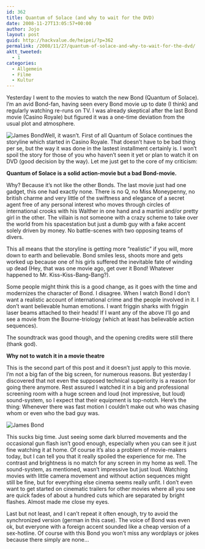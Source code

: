 ```yaml
---
id: 362
title: Quantum of Solace (and why to wait for the DVD)
date: 2008-11-27T13:05:57+00:00
author: Jojo
layout: post
guid: http://hackvalue.de/heipei/?p=362
permalink: /2008/11/27/quantum-of-solace-and-why-to-wait-for-the-dvd/
aktt_tweeted:
  - 1
categories:
  - Allgemein
  - Filme
  - Kultur
---
```

Yesterday I went to the movies to watch the new Bond (Quantum of Solace). I&#8217;m an avid Bond-fan, having seen every Bond movie up to date (I think) and regularly watching re-runs on TV. I was already skeptical after the last Bond movie (Casino Royale) but figured it was a one-time deviation from the usual plot and atmosphere.
  
<img src="/weblog/quantum_of_solace.jpg" alt="James Bond" class="alignleft" />Well, it wasn&#8217;t. First of all Quantum of Solace continues the storyline which started in Casino Royale. That doesn&#8217;t have to be bad thing per se, but the way it was done in the lastest installment certainly is. I won&#8217;t spoil the story for those of you who haven&#8217;t seen it yet or plan to watch it on DVD (good decision by the way). Let me just get to the core of my criticism:
  
**Quantum of Solace is a solid action-movie but a bad Bond-movie.**
  
Why? Because it&#8217;s not like the other Bonds. The last movie just had one gadget, this one had exactly none. There is no Q, no Miss Moneypenny, no british charme and very little of the swiftness and elegance of a secret agent free of any personal interest who moves through circles of international crooks with his Walther in one hand and a martini and/or pretty girl in the other. The villain is not someone with a crazy scheme to take over the world from his spacestation but just a dumb guy with a fake accent solely driven by money. No battle-scenes with two opposing teams of divers.
  
This all means that the storyline is getting more &#8220;realistic&#8221; if you will, more down to earth and believable. Bond smiles less, shoots more and gets worked up because one of his girls suffered the inevitable fate of winding up dead (Hey, that was one movie ago, get over it Bond! Whatever happened to Mr. Kiss-Kiss-Bang-Bang?).
  
Some people might think this is a good change, as it goes with the time and modernizes the character of Bond. I disagree. When I watch Bond I don&#8217;t want a realistic account of international crime and the people involved in it. I don&#8217;t want believable human emotions. I want friggin sharks with friggin laser beams attached to their heads! If I want any of the above I&#8217;ll go and see a movie from the Bourne-triology (which at least has believable action sequences).
  
The soundtrack was good though, and the opening credits were still there (thank god).
  
**Why not to watch it in a movie theatre**
  
This is the second part of this post and it doesn&#8217;t just apply to this movie. I&#8217;m not a big fan of the big screen, for numerous reasons. But yesterday I discovered that not even the supposed technical superiority is a reason for going there anymore. Rest assured I watched it in a big and professional screening room with a huge screen and loud (not impressive, but loud) sound-system, so I expect that their equipment is top-notch. Here&#8217;s the thing: Whenever there was fast motion I couldn&#8217;t make out who was chasing whom or even who the bad guy was.
  
<img src="/weblog/quantum_of_solace_action.jpg" alt="James Bond" class="aligncenter" />
  
This sucks big time. Just seeing some dark blurred movements and the occasional gun flash isn&#8217;t good enough, especially when you can see it just fine watching it at home. Of course it&#8217;s also a problem of movie-makers today, but I can tell you that it really spoiled the experience for me. The contrast and brightness is no match for any screen in my home as well. The sound-system, as mentioned, wasn&#8217;t impressive but just loud. Watching movies with little camera movement and without action sequences might still be fine, but for everything else cinema seems really unfit. I don&#8217;t even want to get started on cinematic trailers for other movies where all you see are quick fades of about a hundred cuts which are separated by bright flashes. Almost made me close my eyes.
  
Last but not least, and I can&#8217;t repeat it often enough, try to avoid the synchronized version (german in this case). The voice of Bond was even ok, but everyone with a foreign accent sounded like a cheap version of a sex-hotline. Of course with this Bond you won&#8217;t miss any wordplays or jokes because there simply are none&#8230;
